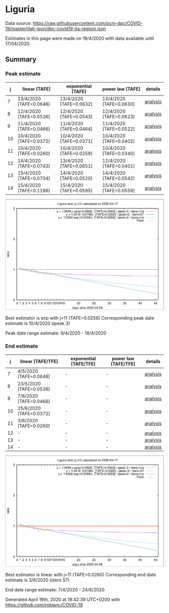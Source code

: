 # Liguria


Data source: https://raw.githubusercontent.com/pcm-dpc/COVID-19/master/dati-json/dpc-covid19-ita-regioni.json

Estimates in this page were made on 19/4/2020 with data available until 17/04/2020.


## Summary 

### Peak estimate 
|j|linear [TAFE]|exponential [TAFE]|power law [TAFE]|details|
|---|----|-----------|---------|-------|
|7|13/4/2020 [TAFE=0.0646]|13/4/2020 [TAFE=0.0632]|13/4/2020 [TAFE=0.0630]|[analysis](COVID-19_liguria_j7_2020-04-17.md)|
|8|12/4/2020 [TAFE=0.0536]|12/4/2020 [TAFE=0.0543]|12/4/2020 [TAFE=0.0623]|[analysis](COVID-19_liguria_j8_2020-04-17.md)|
|9|11/4/2020 [TAFE=0.0466]|11/4/2020 [TAFE=0.0464]|11/4/2020 [TAFE=0.0522]|[analysis](COVID-19_liguria_j9_2020-04-17.md)|
|10|10/4/2020 [TAFE=0.0372]|10/4/2020 [TAFE=0.0371]|10/4/2020 [TAFE=0.0402]|[analysis](COVID-19_liguria_j10_2020-04-17.md)|
|11|10/4/2020 [TAFE=0.0260]|10/4/2020 [TAFE=0.0259]|10/4/2020 [TAFE=0.0340]|[analysis](COVID-19_liguria_j11_2020-04-17.md)|
|12|14/4/2020 [TAFE=0.0743]|13/4/2020 [TAFE=0.0651]|12/4/2020 [TAFE=0.0401]|[analysis](COVID-19_liguria_j12_2020-04-17.md)|
|13|15/4/2020 [TAFE=0.0704]|14/4/2020 [TAFE=0.0520]|14/4/2020 [TAFE=0.0542]|[analysis](COVID-19_liguria_j13_2020-04-17.md)|
|14|15/4/2020 [TAFE=0.1186]|15/4/2020 [TAFE=0.0595]|15/4/2020 [TAFE=0.0559]|[analysis](COVID-19_liguria_j14_2020-04-17.md)|

![best peak estimate](COVID-19_liguria_j11_2020-04-17.png)

Best estimator is exp with j=11 (TAFE=0.0259)
Corresponding peak date estimate is 10/4/2020 (ipeak 3)


Peak date range estimate: 9/4/2020 - 18/4/2020

### End estimate 
|j|linear [TAFE/TFE]|exponential [TAFE/TFE]|power law [TAFE/TFE]|details|
|---|----|-----------|---------|-------|
|7|4/5/2020 [TAFE=0.0646]|-|-|[analysis](COVID-19_liguria_j7_2020-04-17.md)|
|8|23/5/2020 [TAFE=0.0536]|-|-|[analysis](COVID-19_liguria_j8_2020-04-17.md)|
|9|7/6/2020 [TAFE=0.0466]|-|-|[analysis](COVID-19_liguria_j9_2020-04-17.md)|
|10|25/6/2020 [TAFE=0.0372]|-|-|[analysis](COVID-19_liguria_j10_2020-04-17.md)|
|11|3/6/2020 [TAFE=0.0260]|-|-|[analysis](COVID-19_liguria_j11_2020-04-17.md)|
|12|-|-|-|[analysis](COVID-19_liguria_j12_2020-04-17.md)|
|13|-|-|-|[analysis](COVID-19_liguria_j13_2020-04-17.md)|
|14|-|-|-|[analysis](COVID-19_liguria_j14_2020-04-17.md)|

![best zero estimate](COVID-19_liguria_j11_2020-04-17.png)

Best estimator is linear with j=11 (TAFE=0.0260)
Corresponding end date estimate is 3/6/2020 (izero 57)


End date range estimate: 7/4/2020 - 24/6/2020

Generated April 19th, 2020 at 18:42:39 UTC+0200 with https://github.com/robianc/COVID-19
